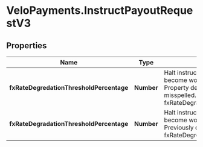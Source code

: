 # VeloPayments.InstructPayoutRequestV3

## Properties

Name | Type | Description | Notes
------------ | ------------- | ------------- | -------------
**fxRateDegredationThresholdPercentage** | **Number** | Halt instruction if the FX rates have become worse since the last quote. Property deprecated because of misspelled. Please use fxRateDegradationThresholdPercentage. | [optional] 
**fxRateDegradationThresholdPercentage** | **Number** | Halt instruction if the FX rates have become worse since the last quote. Previously called fxRateDegredationThresholdPercentage. | [optional] 


